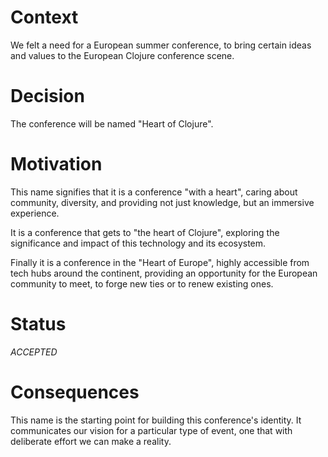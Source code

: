 # Context

We felt a need for a European summer conference, to bring certain ideas and
values to the European Clojure conference scene.

# Decision

The conference will be named "Heart of Clojure".

# Motivation

This name signifies that it is a conference "with a heart", caring about
community, diversity, and providing not just knowledge, but an immersive
experience.

It is a conference that gets to "the heart of Clojure", exploring the
significance and impact of this technology and its ecosystem.

Finally it is a conference in the "Heart of Europe", highly accessible from tech
hubs around the continent, providing an opportunity for the European community
to meet, to forge new ties or to renew existing ones.

# Status

*ACCEPTED*

# Consequences

This name is the starting point for building this conference's identity. It
communicates our vision for a particular type of event, one that with deliberate
effort we can make a reality.
